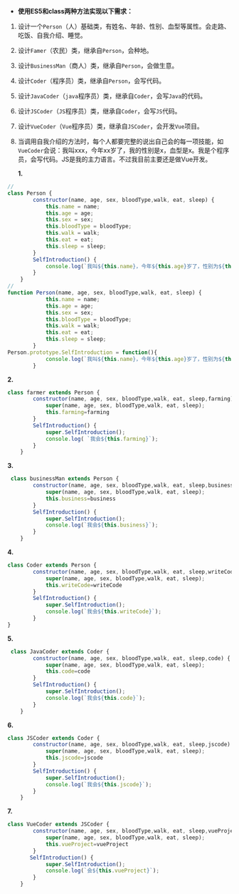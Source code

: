 - **使用ES5和class两种方法实现以下需求：**

1. 设计一个`Person`（人）基础类，有姓名、年龄、性别、血型等属性。会走路、吃饭、自我介绍、睡觉。

2. 设计`Famer`（农民）类，继承自`Person`，会种地。

3. 设计`BusinessMan`（商人）类，继承自`Person`，会做生意。

4. 设计`Coder`（程序员）类，继承自`Person`，会写代码。

5. 设计`JavaCoder`（`java`程序员）类，继承自`Coder`，会写`Java`的代码。

6. 设计`JSCoder`（`JS`程序员）类，继承自`Coder`，会写`JS`代码。

7. 设计`VueCoder`（`Vue`程序员）类，继承自`JSCoder`，会开发`Vue`项目。

8. 当调用自我介绍的方法时，每个人都要完整的说出自己会的每一项技能，如`VueCoder`会说：我叫xxx，今年xx岁了，我的性别是x，血型是x。我是个程序员，会写代码。JS是我的主力语言。不过我目前主要还是做Vue开发。

   **1.**

```js
//
class Person {
        constructor(name, age, sex, bloodType,walk, eat, sleep) {
            this.name = name;
            this.age = age;
            this.sex = sex;
            this.bloodType = bloodType;
            this.walk = walk;
            this.eat = eat;
            this.sleep = sleep;
        }
        SelfIntroduction() {
            console.log(`我叫${this.name}，今年${this.age}岁了，性别为${this.sex}，血型为${this.bloodType}型血，会${this.walk}、${this.eat}、${this.sleep}`);
        }
    }
//
function Person(name, age, sex, bloodType,walk, eat, sleep) {
            this.name = name;
            this.age = age;
            this.sex = sex;
            this.bloodType = bloodType;
            this.walk = walk;
            this.eat = eat;
            this.sleep = sleep;
        }
Person.prototype.SelfIntroduction = function(){
            console.log(`我叫${this.name}，今年${this.age}岁了，性别为${this.sex}，血型为${this.bloodType}型血，会${this.walk}、${this.eat}、${this.sleep}`);
        }
```

**2.**

```js
class farmer extends Person {
        constructor(name, age, sex, bloodType,walk, eat, sleep,farming) {
            super(name, age, sex, bloodType,walk, eat, sleep);
            this.farming=farming
        }
        SelfIntroduction() {
            super.SelfIntroduction();
            console.log( `我会${this.farming}`);
        }
    }
```

**3.**

```js
 class businessMan extends Person {
        constructor(name, age, sex, bloodType,walk, eat, sleep,business) {
            super(name, age, sex, bloodType,walk, eat, sleep);
            this.business=business
        }
        SelfIntroduction() {
            super.SelfIntroduction();
            console.log(`我会${this.business}`);
        }
    }

```

**4.**

```js
class Coder extends Person {
        constructor(name, age, sex, bloodType,walk, eat, sleep,writeCode) {
            super(name, age, sex, bloodType,walk, eat, sleep);
            this.writeCode=writeCode
        }
        SelfIntroduction() {
            super.SelfIntroduction();
            console.log(`我会${this.writeCode}`);
        }
}
```

**5.**

```js
 class JavaCoder extends Coder {
        constructor(name, age, sex, bloodType,walk, eat, sleep,code) {
            super(name, age, sex, bloodType,walk, eat, sleep);
            this.code=code
        }
        SelfIntroduction() {
            super.SelfIntroduction();
            console.log(`我会${this.code}`);
        }
    }
```

**6.**

```js
class JSCoder extends Coder {
        constructor(name, age, sex, bloodType,walk, eat, sleep,jscode) {
            super(name, age, sex, bloodType,walk, eat, sleep);
            this.jscode=jscode
        }
        SelfIntroduction() {
            super.SelfIntroduction();
            console.log(`我会${this.jscode}`);
        }
    }
```

**7.**

```js
class VueCoder extends JSCoder {
        constructor(name, age, sex, bloodType,walk, eat, sleep,vueProject) {
            super(name, age, sex, bloodType,walk, eat, sleep);
            this.vueProject=vueProject
        }
       SelfIntroduction() {
            super.SelfIntroduction();
            console.log(`会${this.vueProject}`);
        }
    }
```

